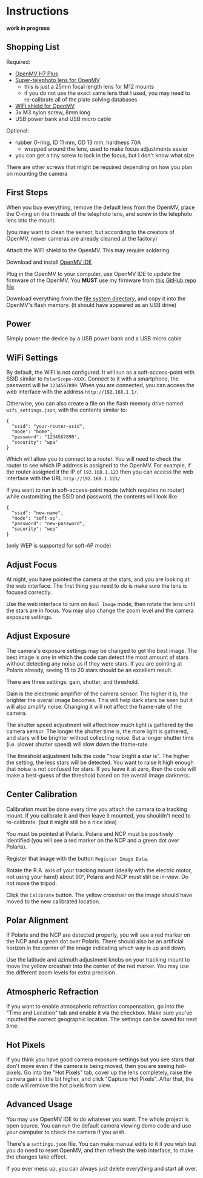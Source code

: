 Instructions
============

**work in progress**

Shopping List
-------------

Required:

 * [OpenMV H7 Plus](https://openmv.io/collections/products/products/openmv-cam-h7-plus)
 * [Super-telephoto lens for OpenMV](https://openmv.io/collections/lenses/products/super-telephoto-lens)
   * this is just a 25mm focal length lens for M12 mounts
   * if you do not use the exact same lens that I used, you may need to re-calibrate all of the plate solving databases
 * [WiFi shield for OpenMV](https://openmv.io/collections/shields/products/wifi-shield-1)
 * 3x M3 nylon screw, 8mm long
 * USB power bank and USB micro cable

Optional:

 * rubber O-ring, ID 11 mm, OD 13 mm, hardness 70A
   * wrapped around the lens, used to make focus adjustments easier
 * you can get a tiny screw to lock in the focus, but I don't know what size

There are other screws that might be required depending on how you plan on mounting the camera

First Steps
-----------

When you buy everything, remove the default lens from the OpenMV, place the O-ring on the threads of the telephoto lens, and screw in the telephoto lens into the mount.

(you may want to clean the sensor, but according to the creators of OpenMV, newer cameras are already cleaned at the factory)

Attach the WiFi shield to the OpenMV. This may require soldering.

Download and install [OpenMV IDE](https://openmv.io/pages/download)

Plug in the OpenMV to your computer, use OpenMV IDE to update the firmware of the OpenMV. You **MUST** use my firmware from [this GitHub repo file](https://github.com/frank26080115/OpemMV-Astrophotography-Gear/blob/master/openmv_fw/firmware.bin)

Download everything from the [file system directory](https://github.com/frank26080115/OpemMV-Astrophotography-Gear/tree/master/openmv_filesys), and copy it into the OpenMV's flash memory. (it should have appeared as an USB drive)

Power
-----

Simply power the device by a USB power bank and a USB micro cable

WiFi Settings
-------------

By default, the WiFi is not configured. It will run as a soft-access-point with SSID similar to `PolarScope-XXXX`. Connect to it with a smartphone, the password will be `1234567890`. When you are connected, you can access the web interface with the address `http://192.168.1.1/`.

Otherwise, you can also create a file on the flash memory drive named `wifi_settings.json`, with the contents similar to:

    {
      "ssid": "your-router-ssid",
      "mode": "home",
      "password": "1234567890",
      "security": "wpa"
    }

Which will allow you to connect to a router. You will need to check the router to see which IP address is assigned to the OpenMV. For example, if the router assigned it the IP of `192.168.1.123` then you can access the web interface with the URL `http://192.168.1.123/`

If you want to run in soft-access-point mode (which requires no router) while customizing the SSID and password, the contents will look like:

    {
      "ssid": "new-name",
      "mode": "soft-ap",
      "password": "new-password",
      "security": "wep"
    }

(only WEP is supported for soft-AP mode)

Adjust Focus
------------

At night, you have pointed the camera at the stars, and you are looking at the web interface. The first thing you need to do is make sure the lens is focused correctly.

Use the web interface to turn on `Real Image` mode, then rotate the lens until the stars are in focus. You may also change the zoom level and the camera exposure settings.

Adjust Exposure
---------------

The camera's exposure settings may be changed to get the best image. The best image is one in which the code can detect the most amount of stars without detecting any noise as if they were stars. If you are pointing at Polaris already, seeing 15 to 20 stars should be an excellent result.

There are three settings: gain, shutter, and threshold.

Gain is the electronic amplifier of the camera sensor. The higher it is, the brighter the overall image becomes. This will help dark stars be seen but it will also amplify noise. Changing it will not affect the frame-rate of the camera.

The shutter speed adjustment will affect how much light is gathered by the camera sensor. The longer the shutter time is, the more light is gathered, and stars will be brighter without collecting noise. But a longer shutter time (i.e. slower shutter speed) will slow down the frame-rate.

The threshold adjustment tells the code "how bright a star is". The higher the setting, the less stars will be detected. You want to raise it high enough that noise is not confused for stars. If you leave it at zero, then the code will make a best-guess of the threshold based on the overall image darkness.

Center Calibration
------------------

Calibration must be done every time you attach the camera to a tracking mount. If you calibrate it and then leave it mounted, you shouldn't need to re-calibrate. (but it might still be a nice idea)

You must be pointed at Polaris. Polaris and NCP must be positively identified (you will see a red marker on the NCP and a green dot over Polaris).

Register that image with the button `Register Image Data`.

Rotate the R.A. axis of your tracking mount (ideally with the electric motor, not using your hand) about 90°, Polaris and NCP must still be in-view. Do not move the tripod.

Click the `Calibrate` button. The yellow crosshair on the image should have moved to the new calibrated location.

Polar Alignment
---------------

If Polaris and the NCP are detected properly, you will see a red marker on the NCP and a green dot over Polaris. There should also be an artificial horizon in the corner of the image indicating which way is up and down.

Use the latitude and azimuth adjustment knobs on your tracking mount to move the yellow crosshair into the center of the red marker. You may use the different zoom levels for extra precision.

Atmospheric Refraction
----------------------

If you want to enable atmospheric refraction compensation, go into the "Time and Location" tab and enable it via the checkbox. Make sure you've inputted the correct geographic location. The settings can be saved for next time.

Hot Pixels
----------

If you think you have good camera exposure settings but you see stars that don't move even if the camera is being moved, then you are seeing hot-pixels. Go into the "Hot Pixels" tab, cover up the lens completely, raise the camera gain a little bit higher, and click "Capture Hot Pixels". After that, the code will remove the hot pixels from view.

Advanced Usage
--------------

You may use OpenMV IDE to do whatever you want. The whole project is open source. You can run the default camera viewing demo code and use your computer to check the camera if you wish.

There's a `settings.json` file. You can make manual edits to it if you wish but you do need to reset OpenMV, and then refresh the web interface, to make the changes take effect.

If you ever mess up, you can always just delete everything and start all over.
